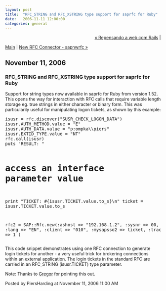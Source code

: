 ```yaml
---
layout: post
title:  "RFC_STRING and RFC_XSTRING type support for saprfc for Ruby"
date:   2006-11-11 12:00:00
categories: general
---
```

<p align="right">
<a href="http://www.piersharding.com/blog/archives/2006/11/repensando_a_we.html">&laquo; Repensando a web com Rails</a> |

<a href="http://www.piersharding.com/blog/">Main</a>
| <a href="http://www.piersharding.com/blog/archives/2007/02/new_rfc_connect.html">New RFC Connector - sapnwrfc &raquo;</a>

</p>

<h2>November 11, 2006</h2>

<h3>RFC_STRING and RFC_XSTRING type support for saprfc for Ruby</h3>

<p>Support for string types now available in saprfc for Ruby from version 1.52.  This opens the way for interaction with RFC calls that require variable length storage eg. true strings in either character or binary form.  This was particularily useful for manipulating logon tickets, as shown by this example:
</p>
<p>
<pre>
isusr = rfc.discover("SUSR_CHECK_LOGON_DATA")
isusr.AUTH_METHOD.value = "E"
isusr.AUTH_DATA.value = "p:ompka\\piers"
isusr.EXTID_TYPE.value = "NT"
rfc.call(isusr)
puts "RESULT: "

# access an interface parameter value
print "TICKET:             #{isusr.TICKET.value.to_s}\n"
ticket = isusr.TICKET.value.to_s

rfc2 = SAP::Rfc.new(:ashost => "192.168.1.2",
                   :sysnr  => 00,
                   :lang   => "EN",
                   :client => "010",
                   :mysapsso2 => ticket,
                   :trace => 1
       )
</pre>
</p>
<p>
This code snippet demonstrates using one RFC connection to generate login tickets for another - a very useful trick for brokering connections within an external application.  The login tickets in the standard RFC are carried in an RFC_STRING (isusr.TICKET) type parameter.
</p>
<p>Note: Thanks to <a href='http://www.computerservice-wolf.com/'>Gregor</a> for pointing this out.</p>

<div id="a000064more"><div id="more">

</div></div>

<p class="posted">Posted by PiersHarding at November 11, 2006 11:00 AM</p>





